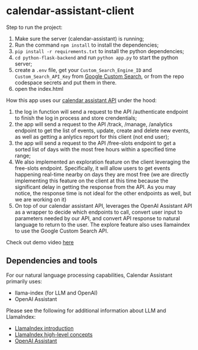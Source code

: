 # calendar-assistant-client

Step to run the project:
1. Make sure the server (calendar-assistant) is running;
2. Run the command `npm install` to install the dependencies;
3. `pip install -r requirements.txt` to install the python dependencies;
4. `cd python-flask-backend` and run `python app.py` to start the python server;
5. create a `.env` file, get your `Custom_Search_Engine_ID` and `Custom_Search_API_Key` from [Google Custom Search](https://developers.google.com/custom-search/v1/overview), or from the repo codespace secrets and put them in there.
5. open the index.html

How this app uses our [calendar assistant API](https://github.com/tchitrakorn/calendar-assistant) under the hood:
1. the log in function will send a request to the API /authenticate endpoint to finish the log in process and store crendentials;
2. the app will send a request to the API /track, /manage, /analytics endpoint to get the list of events, update, create and delete new events, as well as getting a anlytics report for this client (not end user);
3. the app will send a request to the API /free-slots endpoint to get a sorted list of days with the most free hours within a specified time range;
4. We also implemented an exploration feature on the client leveraging the free-slots endpoint. Specifically, it will allow users to get events happening real-time nearby on days they are most free (we are directly implementing this feature on the client at this time because the significant delay in getting the response from the API. As you may notice, the response time is not ideal for the other endpoints as well, but we are working on it)
4. On top of our calendar assistant API, leverages the OpenAI Assistant API as a wrapper to decide which endpoints to call, convert user input to parameters needed by our API, and convert API response to natural language to return to the user. The explore feature also uses llamaindex to use the Google Custom Search API.

Check out demo video [here](https://drive.google.com/file/d/1XThMTPjJc1QKS5Yfwm6dJz_-fGawMcR0/view?usp=sharing)

## Dependencies and tools
For our natural language processing capabilities, Calendar Assistant primarily uses:

-   llama-index (for LLM and OpenAI)
-   OpenAI Assistant 

Please see the following for additional information about LLM and LlamaIndex:

-   [LlamaIndex introduction](https://ts.llamaindex.ai/)
-   [LlamaIndex high-level concepts](https://gpt-index.readthedocs.io/en/latest/getting_started/concepts.html#high-level-concepts)
-   [OpenAI Assistant](https://platform.openai.com/docs/assistants/overview)
